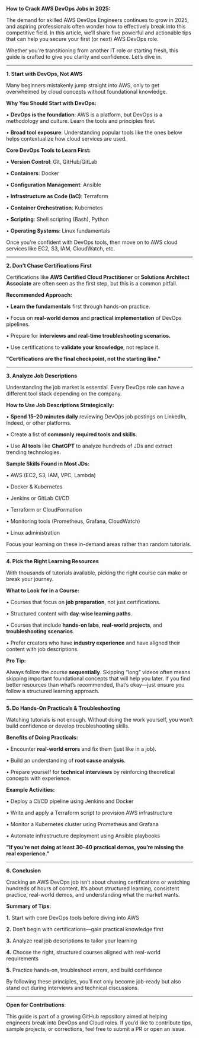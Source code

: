 **How to Crack AWS DevOps Jobs in 2025:**

The demand for skilled AWS DevOps Engineers continues to grow in 2025, and aspiring professionals often wonder how to effectively break into this competitive field. In this article, we’ll share five powerful and actionable tips that can help you secure your first (or next) AWS DevOps role.

Whether you're transitioning from another IT role or starting fresh, this guide is crafted to give you clarity and confidence. Let’s dive in.
________________________________________
**1. Start with DevOps, Not AWS**

Many beginners mistakenly jump straight into AWS, only to get overwhelmed by cloud concepts without foundational knowledge.

**Why You Should Start with DevOps:**

•	**DevOps is the foundation**: AWS is a platform, but DevOps is a methodology and culture. Learn the tools and principles first.

•	**Broad tool exposure**: Understanding popular tools like the ones below helps contextualize how cloud services are used.

**Core DevOps Tools to Learn First:**

•	**Version Control**: Git, GitHub/GitLab

•	**Containers**: Docker

•	**Configuration Management**: Ansible

•	**Infrastructure as Code (IaC)**: Terraform

•	**Container Orchestration**: Kubernetes

•	**Scripting**: Shell scripting (Bash), Python

•	**Operating Systems**: Linux fundamentals

Once you're confident with DevOps tools, then move on to AWS cloud services like EC2, S3, IAM, CloudWatch, etc.
________________________________________
**2. Don’t Chase Certifications First**

Certifications like **AWS Certified Cloud Practitioner** or **Solutions Architect Associate** are often seen as the first step, but this is a common pitfall.

**Recommended Approach:**

•	**Learn the fundamentals** first through hands-on practice.

•	Focus on **real-world demos** and **practical implementation** of DevOps pipelines.

•	Prepare for **interviews and real-time troubleshooting scenarios.**

•	Use certifications to **validate your knowledge**, not replace it.

**"Certifications are the final checkpoint, not the starting line."**
________________________________________
**3. Analyze Job Descriptions**

Understanding the job market is essential. Every DevOps role can have a different tool stack depending on the company.

**How to Use Job Descriptions Strategically:**

•	**Spend 15–20 minutes daily** reviewing DevOps job postings on LinkedIn, Indeed, or other platforms.

•	Create a list of **commonly required tools and skills**.

•	Use **AI tools** like **ChatGPT** to analyze hundreds of JDs and extract trending technologies.

**Sample Skills Found in Most JDs:**

•	AWS (EC2, S3, IAM, VPC, Lambda)

•	Docker & Kubernetes

•	Jenkins or GitLab CI/CD

•	Terraform or CloudFormation

•	Monitoring tools (Prometheus, Grafana, CloudWatch)

•	Linux administration

Focus your learning on these in-demand areas rather than random tutorials.
________________________________________
**4. Pick the Right Learning Resources**

With thousands of tutorials available, picking the right course can make or break your journey.

**What to Look for in a Course:**

•	Courses that focus on **job preparation**, not just certifications.

•	Structured content with **day-wise learning paths**.

•	Courses that include **hands-on labs**, **real-world projects**, and **troubleshooting scenarios**.

•	Prefer creators who have **industry experience** and have aligned their content with job descriptions.

**Pro Tip:**

Always follow the course **sequentially**. Skipping “long” videos often means skipping important foundational concepts that will help you later.
If you find better resources than what’s recommended, that’s okay—just ensure you follow a structured learning approach.
________________________________________
**5. Do Hands-On Practicals & Troubleshooting**

Watching tutorials is not enough. Without doing the work yourself, you won’t build confidence or develop troubleshooting skills.

**Benefits of Doing Practicals:**

•	Encounter **real-world errors** and fix them (just like in a job).

•	Build an understanding of **root cause analysis**.

•	Prepare yourself for **technical interviews** by reinforcing theoretical concepts with experience.

**Example Activities:**

•	Deploy a CI/CD pipeline using Jenkins and Docker

•	Write and apply a Terraform script to provision AWS infrastructure

•	Monitor a Kubernetes cluster using Prometheus and Grafana

•	Automate infrastructure deployment using Ansible playbooks

**"If you’re not doing at least 30–40 practical demos, you’re missing the real experience."**
________________________________________
**6. Conclusion**

Cracking an AWS DevOps job isn’t about chasing certifications or watching hundreds of hours of content. It’s about structured learning, consistent practice, real-world demos, and understanding what the market wants.

**Summary of Tips:**

**1.**	Start with core DevOps tools before diving into AWS

**2.**	Don’t begin with certifications—gain practical knowledge first

**3.**	Analyze real job descriptions to tailor your learning

**4.**	Choose the right, structured courses aligned with real-world requirements

**5.**	Practice hands-on, troubleshoot errors, and build confidence

By following these principles, you’ll not only become job-ready but also stand out during interviews and technical discussions.
________________________________________
**Open for Contributions**:

This guide is part of a growing GitHub repository aimed at helping engineers break into DevOps and Cloud roles. If you’d like to contribute tips, sample projects, or corrections, feel free to submit a PR or open an issue.
